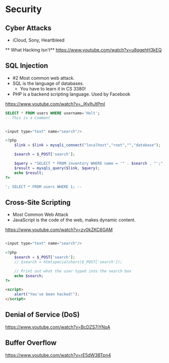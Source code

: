 # Security

## Cyber Attacks

- iCloud, Sony, Heartbleed

** What Hacking Isn't**
https://www.youtube.com/watch?v=u8qgehH3kEQ

## SQL Injection

- #2 Most common web attack.
- SQL is the language of databases.
    - You have to learn it in CS 3380!
- PHP is a backend scripting language. Used by Facebook

https://www.youtube.com/watch?v=_jKylhJtPmI

```sql
SELECT * FROM users WHERE username='Holt';
-- This is a Comment
```

```php

<input type="text" name="search"/>

<?php
    $link = $link = mysqli_connect("localhost","root","","database");

    $search = $_POST['search'];

    $query = "SELECT * FROM inventory WHERE name = '" . $search . "';";
    $result = mysqli_query($link, $query);
    echo $result;
?>

```

```sql
'; SELECT * FROM users WHERE 1; --
```

## Cross-Site Scripting

- Most Common Web Attack
- JavaScript is the code of the web, makes dynamic content.

https://www.youtube.com/watch?v=zv0kZKC6GAM

```php

<input type="text" name="search"/>

<?php
    $search = $_POST['search'];
    // $search = htmlspecialchars($_POST['search']);

    // Print out what the user typed into the search box
    echo $search;
?>
```

```html
<script>
    alert("You've been hacked!");
</script>
```

## Denial of Service (DoS)

https://www.youtube.com/watch?v=BcDZS7iYNsA

## Buffer Overflow

https://www.youtube.com/watch?v=rE5dW3BTpn4